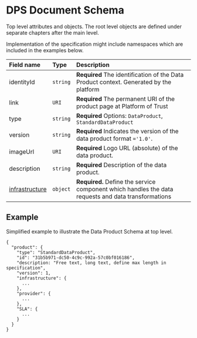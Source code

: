 # DPS Document Schema

Top level attributes and objects. The root level objects are defined under separate chapters after the main level.

Implementation of the specification might include namespaces which are included in the examples below.

| Field name | Type | Description |
| :--- | :--- | :--- |
| identityId | `string` | **Required** The identification of the Data Product context. Generated by the platform |
| link | `URI` | **Required** The permanent URI of the product page at Platform of Trust |
| type | `string` | **Required** Options: `DataProduct`, `StandardDataProduct` |
| version | `string` | **Required** Indicates the version of the data product format `='1.0'`. |
| imageUrl | `URI` | **Required** Logo URL \(absolute\) of the data product. |
| description | `string` | **Required** Description of the data product. |
| [infrastructure](infrastructure-object.md) | `object` | **Required.** Define the service component which handles the data requests and data transformations |

## Example

Simplified example to illustrate the Data Product Schema at top level.

```text
{
  "product": {
    "type": "StandardDataProduct",
    "id": "31b5b971-dc50-4c9c-992a-57c0bf016186",
    "description: "Free text, long text, define max length in specification",
    "version": 1,
    "infrastructure": {
      ...
    },
    "provider": {
      ...
    },
    "SLA": {
      ...
    }
  }
}

```

